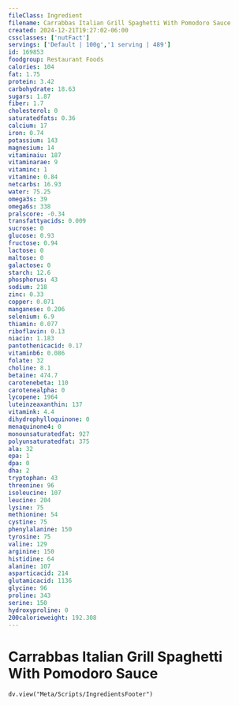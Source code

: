 ```yaml
---
fileClass: Ingredient
filename: Carrabbas Italian Grill Spaghetti With Pomodoro Sauce
created: 2024-12-21T19:27:02-06:00
cssclasses: ['nutFact']
servings: ['Default | 100g','1 serving | 489']
id: 169853
foodgroup: Restaurant Foods
calories: 104
fat: 1.75
protein: 3.42
carbohydrate: 18.63
sugars: 1.87
fiber: 1.7
cholesterol: 0
saturatedfats: 0.36
calcium: 17
iron: 0.74
potassium: 143
magnesium: 14
vitaminaiu: 187
vitaminarae: 9
vitaminc: 1
vitamine: 0.84
netcarbs: 16.93
water: 75.25
omega3s: 39
omega6s: 338
pralscore: -0.34
transfattyacids: 0.009
sucrose: 0
glucose: 0.93
fructose: 0.94
lactose: 0
maltose: 0
galactose: 0
starch: 12.6
phosphorus: 43
sodium: 218
zinc: 0.33
copper: 0.071
manganese: 0.206
selenium: 6.9
thiamin: 0.077
riboflavin: 0.13
niacin: 1.183
pantothenicacid: 0.17
vitaminb6: 0.086
folate: 32
choline: 8.1
betaine: 474.7
carotenebeta: 110
carotenealpha: 0
lycopene: 1964
luteinzeaxanthin: 137
vitamink: 4.4
dihydrophylloquinone: 0
menaquinone4: 0
monounsaturatedfat: 927
polyunsaturatedfat: 375
ala: 32
epa: 1
dpa: 0
dha: 2
tryptophan: 43
threonine: 96
isoleucine: 107
leucine: 204
lysine: 75
methionine: 54
cystine: 75
phenylalanine: 150
tyrosine: 75
valine: 129
arginine: 150
histidine: 64
alanine: 107
asparticacid: 214
glutamicacid: 1136
glycine: 96
proline: 343
serine: 150
hydroxyproline: 0
200calorieweight: 192.308
---
```


# Carrabbas Italian Grill Spaghetti With Pomodoro Sauce

```dataviewjs
dv.view("Meta/Scripts/IngredientsFooter")
```